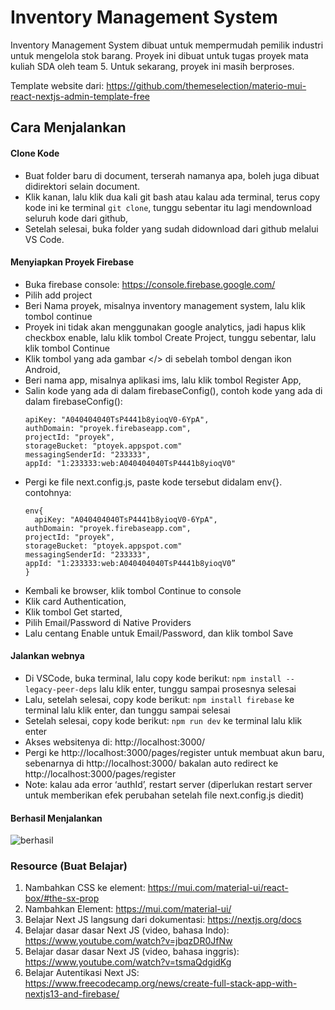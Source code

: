 # Inventory Management System

Inventory Management System dibuat untuk mempermudah pemilik industri untuk mengelola stok barang. Proyek ini dibuat untuk tugas proyek mata kuliah SDA oleh team 5. Untuk sekarang, proyek ini masih berproses.

Template website dari: https://github.com/themeselection/materio-mui-react-nextjs-admin-template-free

## Cara Menjalankan

#### Clone Kode

- Buat folder baru di document, terserah namanya apa, boleh juga dibuat didirektori selain document.
- Klik kanan, lalu klik dua kali git bash atau kalau ada terminal, terus copy kode ini ke terminal `git clone`, tunggu sebentar itu lagi mendownload seluruh kode dari github,
- Setelah selesai, buka folder yang sudah didownload dari github melalui VS Code.

#### Menyiapkan Proyek Firebase

- Buka firebase console: https://console.firebase.google.com/
- Pilih add project
- Beri Nama proyek, misalnya inventory management system, lalu klik tombol continue
- Proyek ini tidak akan menggunakan google analytics, jadi hapus klik checkbox enable, lalu klik tombol Create Project, tunggu sebentar, lalu klik tombol Continue
- Klik tombol yang ada gambar </> di sebelah tombol dengan ikon Android,
- Beri nama app, misalnya aplikasi ims, lalu klik tombol Register App,
- Salin kode yang ada di dalam firebaseConfig(), contoh kode yang ada di dalam firebaseConfig():
  ```
  apiKey: "A040404040TsP4441b8yioqV0-6YpA",
  authDomain: "proyek.firebaseapp.com",
  projectId: "proyek",
  storageBucket: "ptoyek.appspot.com"
  messagingSenderId: "233333",
  appId: "1:233333:web:A040404040TsP4441b8yioqV0"
  ```
- Pergi ke file next.config.js, paste kode tersebut didalam env{}. contohnya:
  ```
  env{
    apiKey: "A040404040TsP4441b8yioqV0-6YpA",
  authDomain: "proyek.firebaseapp.com",
  projectId: "proyek",
  storageBucket: "ptoyek.appspot.com"
  messagingSenderId: "233333",
  appId: "1:233333:web:A040404040TsP4441b8yioqV0”
  }
  ```
- Kembali ke browser, klik tombol Continue to console
- Klik card Authentication,
- Klik tombol Get started,
- Pilih Email/Password di Native Providers
- Lalu centang Enable untuk Email/Password, dan klik tombol Save

#### Jalankan webnya

- Di VSCode, buka terminal, lalu copy kode berikut:
  `npm install --legacy-peer-deps` lalu klik enter, tunggu sampai prosesnya selesai
- Lalu, setelah selesai, copy kode berikut: `npm install firebase` ke terminal lalu klik enter, dan tunggu sampai selesai
- Setelah selesai, copy kode berikut: `npm run dev` ke terminal lalu klik enter
- Akses websitenya di: http://localhost:3000/
- Pergi ke http://localhost:3000/pages/register untuk membuat akun baru, sebenarnya di http://localhost:3000/ bakalan auto redirect ke http://localhost:3000/pages/register
- Note: kalau ada error ‘authId’, restart server (diperlukan restart server untuk memberikan efek perubahan setelah file next.config.js diedit)

#### Berhasil Menjalankan

![berhasil](https://github.com/josikie/inventory-management-system/assets/54074780/bba451a6-639e-4f39-8aff-ce23ad6770f9)

### Resource (Buat Belajar)

1. Nambahkan CSS ke element: https://mui.com/material-ui/react-box/#the-sx-prop
2. Nambahkan Element: https://mui.com/material-ui/
3. Belajar Next JS langsung dari dokumentasi: https://nextjs.org/docs
4. Belajar dasar dasar Next JS (video, bahasa Indo): https://www.youtube.com/watch?v=jbqzDR0JfNw
5. Belajar dasar dasar Next JS (video, bahasa inggris): https://www.youtube.com/watch?v=tsmaQdgidKg
6. Belajar Autentikasi Next JS: https://www.freecodecamp.org/news/create-full-stack-app-with-nextjs13-and-firebase/
